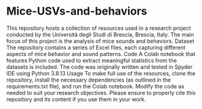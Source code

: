 # Mice-USVs-and-behaviors
This repository hosts a collection of resources used in a research project conducted by the Università degli Studi di Brescia, Brescia, Italy. The main focus of this project is the analysis of mice sounds and behaviors. 
Dataset
The repository contains a series of Excel files, each capturing different aspects of mice behavior and sound patterns.
Code
A Colab notebook that features Python code used to extract meaningful statistics from the datasets is included. The code was originally written and tested in Spyder IDE using Python 3.8.13
Usage
To make full use of the resources, clone the repository, install the necessary dependencies (as outlined in the requirements.txt file), and run the Colab notebook. Modify the code as needed to suit your research objectives.
Please ensure to properly cite this repository and its content if you use them in your work.
